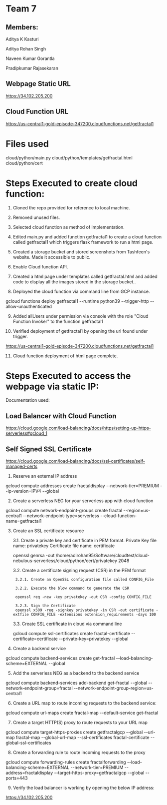 Team 7
======

Members:
-------
Aditya K Kasturi

Aditya Rohan Singh

Naveen Kumar Gorantla

Pradipkumar Rajasekaran

Webpage Static URL
------------------
https://34.102.205.200

Cloud Function URL
------------------
https://us-central1-gold-episode-347200.cloudfunctions.net/getfractal1


Files used
==========
cloud/python/main.py
cloud/python/templates/getfractal.html
cloud/python/cert


Steps Executed to create cloud function:
=======================================

1. Cloned the repo provided for reference to local machine.

2. Removed unused files.

3. Selected cloud function as method of implementation.

4. Edited main.py and added function getfractal1 to create a cloud function called getfractal1 which triggers flask framework to run a html page.

5. Created a storage bucket and stored screenshots from Tashfeen's website. Made it accessible to public.

6. Enable Cloud function API.

7. Created a html page under templates called getfractal.html and added code to display all the images stored in the storage bucket..

8. Deployed the cloud function via command line from GCP instance.

gcloud functions deploy getfractal1 --runtime python39 --trigger-http --allow-unauthenticated

9. Added allUsers under permission via console with the role "Cloud Function Invoker" to the function getfractal1

10. Verified deployment of getfractal1 by opening the url found under trigger.

https://us-central1-gold-episode-347200.cloudfunctions.net/getfractal1

11. Cloud function deployment of html page complete.


Steps Executed to access the webpage via static IP:
===================================================

Documentation used:

Load Balancer with Cloud Function
-------------
https://cloud.google.com/load-balancing/docs/https/setting-up-https-serverless#gcloud_1

Self Signed SSL Certificate
---------------------------
https://cloud.google.com/load-balancing/docs/ssl-certificates/self-managed-certs

1. Reserve an external IP address

gcloud compute addresses create fractaldisplay --network-tier=PREMIUM --ip-version=IPV4 --global


2. Create a serverless NEG for your serverless app with cloud function

gcloud compute network-endpoint-groups create fractal --region=us-central1 --network-endpoint-type=serverless --cloud-function-name=getfractal1

3. Create an SSL certificate resource

	3.1. Create a private key and certificate in PEM format. 
		Private Key file name: privatekey
		Certificate file name: certificate

	openssl genrsa -out /home/adirohan95/Software/cloudtest/cloud-nebulous-serverless/cloud/python/cert/privatekey 2048

	3.2. Create a certificate signing request (CSR) in the PEM format
		
		3.2.1. Create an OpenSSL configuration file called CONFIG_File

		3.2.2. Execute the blow command to generate the CSR

		openssl req -new -key privatekey -out CSR -config CONFIG_FILE

		3.2.3. Sign the Certificate
		openssl x509 -req -signkey privatekey -in CSR -out certificate -extfile CONFIG_FILE -extensions extension_requirements -days 100
	
	3.3. Create SSL certificate in cloud via command line

	gcloud compute ssl-certificates create fractal-certificate --certificate=certificate --private-key=privatekey --global

4. Create a backend service

gcloud compute backend-services create get-fractal --load-balancing-scheme=EXTERNAL --global

5. Add the serverless NEG as a backend to the backend service

gcloud compute backend-services add-backend get-fractal --global --network-endpoint-group=fractal --network-endpoint-group-region=us-central1

6. Create a URL map to route incoming requests to the backend service:

gcloud compute url-maps create fractal-map --default-service get-fractal

7. Create a target HTTP(S) proxy to route requests to your URL map

gcloud compute target-https-proxies create getfractalgcp --global --url-map fractal-map --global-url-map --ssl-certificates fractal-certificate --global-ssl-certificates

8. Create a forwarding rule to route incoming requests to the proxy

gcloud compute forwarding-rules create fractalforwarding --load-balancing-scheme=EXTERNAL --network-tier=PREMIUM --address=fractaldisplay --target-https-proxy=getfractalgcp --global --ports=443

9. Verify the load balancer is working by opening the below IP address:

https://34.102.205.200
 
